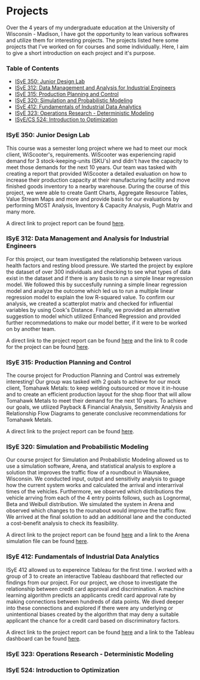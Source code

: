# Projects

Over the 4 years of my undergraduate education at the University of Wisconsin - Madison, I have got the opportunity to lean various softwares and utilize them for interesting projects. The projects listed here some projects that I've worked on for courses and some individually. Here, I aim to give a short introduction on each project and it's purpose. 

### Table of Contents
* [ISyE 350: Junior Design Lab](https://github.com/manavvshah321/Projects/blob/main/README.md#isye-350-junior-design-lab)
* [ISyE 312: Data Management and Analysis for Industrial Engineers](https://github.com/manavvshah321/Projects/blob/main/README.md#isye-312-data-management-and-analysis-for-industrial-engineers)
* [ISyE 315: Production Planning and Control](https://github.com/manavvshah321/Projects/blob/main/README.md#isye-315-production-planning-and-control)
* [ISyE 320: Simulation and Probabilistic Modeling](https://github.com/manavvshah321/Projects/blob/main/README.md#isye-320-simulation-and-probabilistic-modeling)
* [ISyE 412: Fundamentals of Industrial Data Analytics](https://github.com/manavvshah321/Projects/blob/main/README.md#isye-412-fundamentals-of-industrial-data-analytics)
* [ISyE 323: Operations Research - Deterministic Modeling](https://github.com/manavvshah321/Projects/blob/main/README.md#isye-323-operations-research---deterministic-modeling)
* [ISyE/CS 524: Introduction to Optimization](https://github.com/manavvshah321/Projects/blob/main/README.md#isye-524-introduction-to-optimization)

### ISyE 350: Junior Design Lab

This course was a semester long project where we had to meet our mock client, WiScooter's, requirements. WiScooter was experiencing rapid demand for 3 stock-keeping-units (SKU's) and didn't have the capacity to meet those demands for the next 10 years. Our team was tasked with creating a report that provided WiScooter a detailed evaluation on how to increase their production capacity at their manufacturing facility and move finished goods inventory to a nearby warehouse. During the course of this project, we were able to create Gantt Charts, Aggregate Resource Tables, Value Stream Maps and more and provide basis for our evaluations by performing MOST Analysis, Inventory & Capacity Analysis, Pugh Matrix and many more. 

A direct link to project report can be found [here](https://github.com/manavvshah321/Projects/blob/main/ISyE%20350%20-%20Final%20Proposal.pdf).

### ISyE 312: Data Management and Analysis for Industrial Engineers

For this project, our team investigated the relationship between various health factors and resting blood pressure. We started the project by explore the dataset of over 300 individuals and checking to see what types of data exist in the dataset and if there is any basis to run a simple linear regression model. We followed this by succesfully running a simple linear regression model and analyze the outcome which led us to run a multiple linear regression model to explain the low R-squared value. To confirm our analysis, we created a scatterplot matrix and checked for influential variables by using Cook's Distance. Finally, we provided an alternative suggestion to model which utilized Enhanced Regression and provided further recommedations to make our model better, if it were to be worked on by another team.

A direct link to the project report can be found [here](https://github.com/manavvshah321/Projects/blob/main/ISyE%20312%20Project%20Report%20.pdf) and the link to R code for the project can be found [here](https://github.com/manavvshah321/Projects/blob/main/ISYE%20312%20Project%20R%20Code.R).

### ISyE 315: Production Planning and Control

The course project for Production Planning and Control was extremely interesting! Our group was tasked with 2 goals to achieve for our mock client, Tomahawk Metals: to keep welding outsourced or move it in-house and to create an efficient production layout for the shop floor that will allow Tomahawk Metals to meet their demand for the next 10 years. To achieve our goals, we utliized Payback & Financial Analysis, Sensitivity Analysis and Relationship Flow Diagrams to generate conclusive recommendations for Tomahawk Metals. 

A direct link to the project report can be found [here](https://github.com/manavvshah321/Projects/blob/main/ISyE%20315%20-%20Final%20Report.pdf).

### ISyE 320: Simulation and Probabilistic Modeling

Our course project for Simulation and Probabilistic Modeling allowed us to use a simulation software, Arena, and statistical analysis to explore a solution that improves the traffic flow of a roundbout in Waunakee, Wisconsin. We conducted input, output and sensitivity analysis to guage how the current system works and calculated the arrival and interarrival times of the vehicles. Furthermore, we observed which distributions the vehicle arrving from each of the 4 entry points follows, such as Lognormal, Beta and Weibull distribution. We simulated the system in Arena and observed which changes to the rounabout would improve the traffic flow. We arrived at the final solution to add an additional lane and the conducted a cost-benefit analysis to check its feasibility. 

A direct link to the project report can be found [here](https://github.com/manavvshah321/Projects/blob/main/ISyE%20320%20-%20Final%20Report.pdf) and a link to the Arena simulation file can be found [here](https://github.com/manavvshah321/Projects/blob/main/SimulationFinal.accdb).

### ISyE 412: Fundamentals of Industrial Data Analytics

ISyE 412 allowed us to expereince Tableau for the first time. I worked with a group of 3 to create an interactive Tableau dashboard that reflected our findings from our project. For our project, we chose to investigate the relationship between credit card approval and discrimination. A machine learning algorithm predicts an applicants credit card approval rate by making connections between hundreds of data points. We dived deeper into these connections and explored if there were any underlying or unintentional biases created by the algorithm that may deny a suitable applicant the chance for a credit card based on discriminatory factors. 

A direct link to the project report can be found [here]() and a link to the Tableau dashboard can be found [here]().

### ISyE 323: Operations Research - Deterministic Modeling

### ISyE 524: Introduction to Optimization

